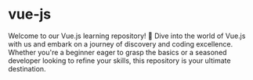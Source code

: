 # vue-js
Welcome to our Vue.js learning repository! 🚀 Dive into the world of Vue.js with us and embark on a journey of discovery and coding excellence. Whether you're a beginner eager to grasp the basics or a seasoned developer looking to refine your skills, this repository is your ultimate destination.
